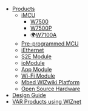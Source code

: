  * [Products]()
   * [iMCU](doc1.md)
     * [W7500](W7500.md)
     * [W7500P](W7500P.md)
     * 🌍[W7100A](https://www.wiznet.io/product-item/w7100a/)
   * [Pre-programmed MCU](doc2.md)
   * [iEthernet](doc3.md)
   * [S2E Module](doc4.md)
   * [ioModule](doc5.md)
   * [App Module](doc6.md)
   * [Wi-Fi Module](doc7.md)
   * [Mbed WIZwiki Platform](doc8.md)
   * [Open Source Hardware](doc9.md)
 * [Design Guide]()
 * [VAR Products using WIZnet]()
